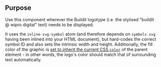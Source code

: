 ## Purpose

Use this component wherever the Buildit logotype (i.e. the stylised "buildit @ wipro digital" text) needs to be displayed.

It uses the `inline-svg-symbol` atom (and therefore depends on `symbols.svg` having been inlined into your HTML document), but hard-codes the correct symbol ID and also sets the intrinsic width and height. Additionally, the fill color of the graphic is [set to inherit the current CSS `color`](https://css-tricks.com/cascading-svg-fill-color/) of the parent element - in other words, the logo's color should match that of surrounding text automatically.
